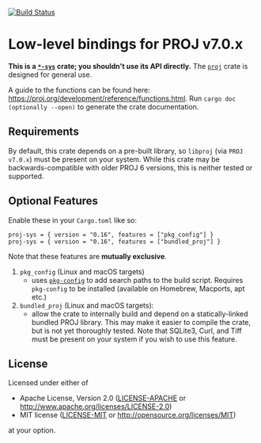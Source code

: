 [![Build Status](https://travis-ci.org/georust/proj-sys.svg?branch=master)](https://travis-ci.org/georust/proj-sys)

# Low-level bindings for PROJ v7.0.x
**This is a [`*-sys`](https://doc.rust-lang.org/cargo/reference/build-scripts.html#a-sys-packages) crate; you shouldn't use its API directly.** The [`proj`](https://github.com/georust/proj) crate is designed for general use.

A guide to the functions can be found here: https://proj.org/development/reference/functions.html. Run `cargo doc (optionally --open)` to generate the crate documentation.

## Requirements

By default, this crate depends on a pre-built library, so `libproj` (via `PROJ v7.0.x`) must be present on your system. While this crate may be backwards-compatible with older PROJ 6 versions, this is neither tested or supported.

## Optional Features
Enable these in your `Cargo.toml` like so:

`proj-sys = { version = "0.16", features = ["pkg_config"] }`  
`proj-sys = { version = "0.16", features = ["bundled_proj"] }`  

Note that these features are **mutually exclusive**.

1. `pkg_config` (Linux and macOS targets)
    - uses [`pkg-config`](https://en.wikipedia.org/wiki/Pkg-config) to add search paths to the build script. Requires `pkg-config` to be installed (available on Homebrew, Macports, apt etc.)
2. `bundled_proj` (Linux and macOS targets):
    - allow the crate to internally build and depend on a statically-linked bundled PROJ library. This may make it easier to compile the crate, but is not yet thoroughly tested. Note that SQLite3, Curl, and Tiff must be present on your system if you wish to use this feature.

## License

Licensed under either of

 * Apache License, Version 2.0 ([LICENSE-APACHE](LICENSE-APACHE) or http://www.apache.org/licenses/LICENSE-2.0)
 * MIT license ([LICENSE-MIT](LICENSE-MIT) or http://opensource.org/licenses/MIT)

at your option.
